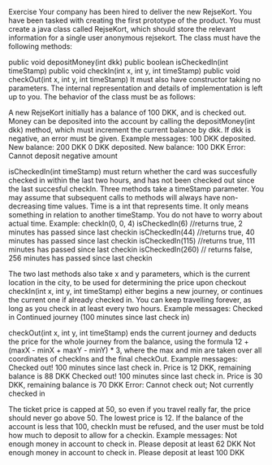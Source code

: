 Exercise
Your company has been hired to deliver the new RejseKort. You have been tasked with creating the first prototype of the product. You must create a java class called RejseKort, which should store the relevant information for a single user anonymous rejsekort. The class must have the following methods:

public void depositMoney(int dkk)
public boolean isCheckedIn(int timeStamp)
public void checkIn(int x, int y, int timeStamp)
public void checkOut(int x, int y, int timeStamp)
It must also have constructor taking no parameters. The internal representation and details of implementation is left up to you. The behavior of the class must be as follows:

A new RejseKort initially has a balance of 100 DKK, and is checked out.
Money can be deposited into the account by calling the depositMoney(int dkk) method, which must increment the current balance by dkk. If dkk is negative, an error must be given. Example messages:
100 DKK deposited. New balance: 200 DKK
0 DKK deposited. New balance: 100 DKK
Error: Cannot deposit negative amount

isCheckedIn(int timeStamp) must return whether the card was succesfully checked in within the last two hours, and has not been checked out since the last succesful checkIn.
Three methods take a timeStamp parameter. You may assume that subsequent calls to methods will always have non-decreasing time values. Time is a int that represents time. It only means something in relation to another timeStamp. You do not have to worry about actual time.
Example:
checkIn(0, 0, 4)
isCheckedIn(6) //returns true, 2 minutes has passed since last checkin
isCheckedIn(44) //returns true, 40 minutes has passed since last checkin
isCheckedIn(115) //returns true, 111 minutes has passed since last checkin
isCheckedIn(260) // returns false, 256 minutes has passed since last checkin

The two last methods also take x and y parameters, which is the current location in the city, to be used for determining the price upon checkout
checkIn(int x, int y, int timeStamp) either begins a new journey, or continues the current one if already checked in. You can keep travelling forever, as long as you check in at least every two hours. Example messages:
Checked in
Continued journey (100 minutes since last check in)

checkOut(int x, int y, int timeStamp) ends the current journey and deducts the price for the whole journey from the balance, using the formula 12 + (maxX - minX + maxY - minY) * 3, where the max and min are taken over all coordinates of checkIns and the final checkOut. Example messages:
Checked out! 100 minutes since last check in. Price is 12 DKK, remaining balance is 88 DKK
Checked out! 100 minutes since last check in. Price is 30 DKK, remaining balance is 70 DKK
Error: Cannot check out; Not currently checked in

The ticket price is capped at 50, so even if you travel really far, the price should never go above 50. The lowest price is 12.
If the balance of the account is less that 100, checkIn must be refused, and the user must be told how much to deposit to allow for a checkin. Example messages:
Not enough money in account to check in. Please deposit at least 62 DKK
Not enough money in account to check in. Please deposit at least 100 DKK